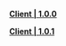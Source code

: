 **[Client | 1.0.0](https://autopatchhk.yuanshen.com/client_app/pc_mihoyo/20200928_a9f631857c460585/GenshinImpact_1.0.0.zip)**

**[Client | 1.0.1](https://autopatchhk.yuanshen.com/client_app/pc_mihoyo/20201013_3b7397f5d6363f9c/GenshinImpact_1.0.1.zip)**
